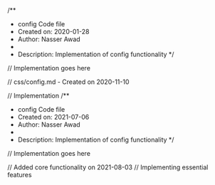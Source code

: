 /**
 * config Code file
 * Created on: 2020-01-28
 * Author: Nasser Awad
 *
 * Description: Implementation of config functionality
 */
 
// Implementation goes here

// css/config.md - Created on 2020-11-10

// Implementation
/**
 * config Code file
 * Created on: 2021-07-06
 * Author: Nasser Awad
 *
 * Description: Implementation of config functionality
 */
 
// Implementation goes here


// Added core functionality on 2021-08-03
// Implementing essential features
